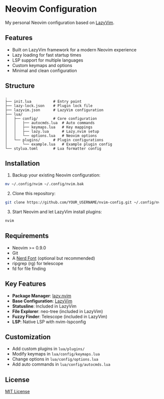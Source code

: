 # Neovim Configuration

My personal Neovim configuration based on [LazyVim](https://www.lazyvim.org/).

## Features

- Built on LazyVim framework for a modern Neovim experience
- Lazy loading for fast startup times
- LSP support for multiple languages
- Custom keymaps and options
- Minimal and clean configuration

## Structure

```
.
├── init.lua          # Entry point
├── lazy-lock.json    # Plugin lock file
├── lazyvim.json      # LazyVim configuration
├── lua/
│   ├── config/       # Core configuration
│   │   ├── autocmds.lua  # Auto commands
│   │   ├── keymaps.lua   # Key mappings
│   │   ├── lazy.lua      # Lazy.nvim setup
│   │   └── options.lua   # Neovim options
│   └── plugins/      # Plugin configurations
│       └── example.lua   # Example plugin config
└── stylua.toml       # Lua formatter config
```

## Installation

1. Backup your existing Neovim configuration:
```bash
mv ~/.config/nvim ~/.config/nvim.bak
```

2. Clone this repository:
```bash
git clone https://github.com/YOUR_USERNAME/nvim-config.git ~/.config/nvim
```

3. Start Neovim and let LazyVim install plugins:
```bash
nvim
```

## Requirements

- Neovim >= 0.9.0
- Git
- A [Nerd Font](https://www.nerdfonts.com/) (optional but recommended)
- ripgrep (rg) for telescope
- fd for file finding

## Key Features

- **Package Manager**: [lazy.nvim](https://github.com/folke/lazy.nvim)
- **Base Configuration**: [LazyVim](https://github.com/LazyVim/LazyVim)
- **Statusline**: Included in LazyVim
- **File Explorer**: neo-tree (included in LazyVim)
- **Fuzzy Finder**: Telescope (included in LazyVim)
- **LSP**: Native LSP with nvim-lspconfig

## Customization

- Add custom plugins in `lua/plugins/`
- Modify keymaps in `lua/config/keymaps.lua`
- Change options in `lua/config/options.lua`
- Add auto commands in `lua/config/autocmds.lua`

## License

[MIT License](LICENSE)
